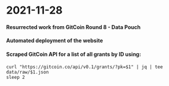 # 2021-11-28

#### Resurrected work from GitCoin Round 8 - Data Pouch

#### Automated deployment of the website

#### Scraped GitCoin API for a list of all grants by ID using:

```
curl "https://gitcoin.co/api/v0.1/grants/?pk=$1" | jq | tee data/raw/$1.json
sleep 2
```
